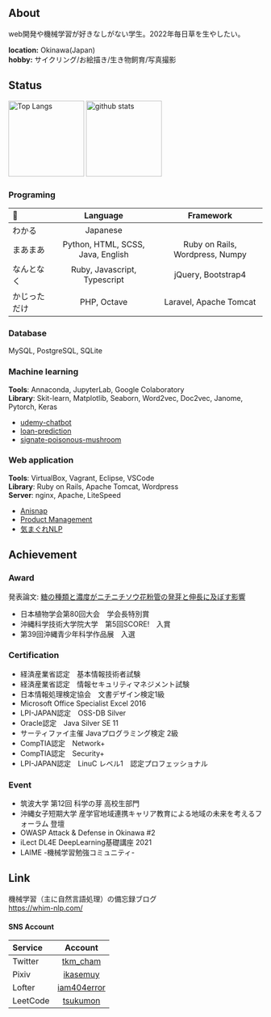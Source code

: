## About
web開発や機械学習が好きなしがない学生。2022年毎日草を生やしたい。  

__location:__ Okinawa(Japan)  
__hobby:__ サイクリング/お絵描き/生き物飼育/写真撮影  
  

## Status

<p align="left"> 
  <img alt="Top Langs" height="150px" src="https://github-readme-stats.vercel.app/api/top-langs/?username=tsukumon&layout=compact&show_icons=true&theme=onedark" />
  <img alt="github stats" height="150px" src="https://github-readme-stats.vercel.app/api?username=tsukumon&theme=onedark&show_icons=ture" />
</p>  
  
### Programing
|   🤔   | Language | Framework |
|:---|:---:|:---:|
|わかる | Japanese | |
|まあまあ | Python, HTML, SCSS, Java, English | Ruby on Rails, Wordpress, Numpy |
|なんとなく | Ruby, Javascript, Typescript | jQuery, Bootstrap4 |
|かじっただけ | PHP, Octave | Laravel, Apache Tomcat |


### Database
MySQL, PostgreSQL, SQLite
  
### Machine learning
__Tools__: Annaconda, JupyterLab, Google Colaboratory   
__Library__: Skit-learn, Matplotlib, Seaborn, Word2vec, Doc2vec, Janome, Pytorch, Keras  
* [udemy-chatbot](https://github.com/tsukumon/udemy-chatbot)  
* [loan-prediction](https://github.com/tsukumon/loan-prediction)  
* [signate-poisonous-mushroom](https://github.com/tsukumon/signate-poisonous-mushroom)    

### Web application
__Tools__: VirtualBox, Vagrant, Eclipse, VSCode   
__Library__: Ruby on Rails, Apache Tomcat, Wordpress  
__Server__: nginx, Apache, LiteSpeed  
* [Anisnap](https://github.com/tsukumon/anisnap)  
* [Product Management](https://github.com/tsukumon/tomwebapp)  
* [気まぐれNLP](https://whim-nlp.com/)

## Achievement
### Award
発表論文: [糖の種類と濃度がニチニチソウ花粉管の発芽と伸長に及ぼす影響](https://github.com/tsukumon/catharanthus-roseus)  
* 日本植物学会第80回大会　学会長特別賞
* 沖縄科学技術大学院大学　第5回SCORE!　入賞
* 第39回沖縄青少年科学作品展　入選


### Certification
* 経済産業省認定　基本情報技術者試験
* 経済産業省認定　情報セキュリティマネジメント試験
* 日本情報処理検定協会　文書デザイン検定1級
* Microsoft Office Specialist Excel 2016
* LPI-JAPAN認定　OSS-DB Silver
* Oracle認定　Java Silver SE 11
* サーティファイ主催 Javaプログラミング検定 2級
* CompTIA認定　Network+
* CompTIA認定　Security+
* LPI-JAPAN認定　LinuC レベル1　認定プロフェッショナル

### Event
* 筑波大学 第12回 科学の芽 高校生部門
* 沖縄女子短期大学 産学官地域連携キャリア教育による地域の未来を考えるフォーラム 登壇
* OWASP Attack & Defense in Okinawa #2
* iLect DL4E DeepLearning基礎講座 2021
* LAIME -機械学習勉強コミュニティ-

## Link  
機械学習（主に自然言語処理）の備忘録ブログ  
https://whim-nlp.com/  

#### SNS Account
| Service | Account |
|:---|:---:|
|Twitter |[tkm_cham](https://twitter.com/tkm_cham) |
|Pixiv |[ikasemuy](https://www.pixiv.net/users/56776052) |
|Lofter |[iam404error](https://iam404error.lofter.com/) |
|LeetCode |[tsukumon](https://leetcode.com/tsukumon/) |  
<!--
**tsukumon/tsukumon** is a ✨ _special_ ✨ repository because its `README.md` (this file) appears on your GitHub profile.

Here are some ideas to get you started:

- 🔭 I’m currently working on ...
- 🌱 I’m currently learning ...
- 👯 I’m looking to collaborate on ...
- 🤔 I’m looking for help with ...
- 💬 Ask me about ...
- 📫 How to reach me: ...
- 😄 Pronouns: ...
- ⚡ Fun fact: ...
-->
